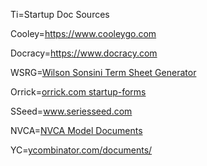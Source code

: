 Ti=Startup Doc Sources

Cooley=<a href="https://www.cooleygo.com">https://www.cooleygo.com</a>

Docracy=<a href="https://www.docracy.com">https://www.docracy.com</a>

WSRG=<a href="https://www.wsgr.com/WSGR/Display.aspx?SectionName=practice/termsheet.htm">Wilson Sonsini Term Sheet Generator</a>

Orrick=<a href="https://www.orrick.com/practices/emerging-companies/startup-forms/Pages/default.aspx">orrick.com startup-forms</a>

SSeed=<a href="https://http://www.seriesseed.com">www.seriesseed.com</a>

NVCA=<a href="http://nvca.org/resources/model-legal-documents/">NVCA Model Documents</a>

YC=<a href="https://www.ycombinator.com/documents/">ycombinator.com/documents/</a>


